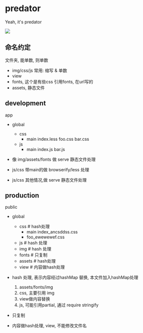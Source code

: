 # predator
Yeah, it's predator

![](http://cdn.list25.com/wp-content/uploads/2013/04/5-predator-b-drone-mq-9-reaper_tn.jpg)


## 命名约定

文件夹, 能单数, 则单数
- img/css/js 常用: 缩写 & 单数
- view 
- fonts, 这个是有些css 引用fonts, 在url写的
- assets, 静态文件

## development

app
  - global
    - css
      - main
        index.less
      foo.css
      bar.css
    - js
      - main
        index.js
      bar.js

- 像 img/assets/fonts 做 serve 静态文件处理
- js/css 带main的做 browserify/less 处理
- js/css 其他情况,做 serve 静态文件处理

## production

public
  - global
    - css # hash处理
      - main
        index_ancsddss.css
      - foo_ewewewef.css
    - js # hash 处理
    - img # hash 处理
    - fonts # 只复制
    - assets # hash处理
    - view # 内容做hash处理

- hash 处理, 表示内容经过hashMap 替换, 本文件加入hashMap处理
    1. assets/fonts/img
    2. css, 主要引用 img
    3. view做内容替换
    3. js, 可能引用partial, 通过 require stringify
- 只复制
- 内容做hash处理, view, 不能修改文件名




